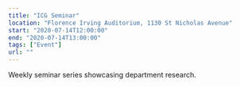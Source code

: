 ```yaml
---
title: "ICG Seminar"
location: "Florence Irving Auditorium, 1130 St Nicholas Avenue"
start: "2020-07-14T12:00:00"
end: "2020-07-14T13:00:00"
tags: ["Event"]
url: ""
---
```


Weekly seminar series showcasing department research.

<!-- endexcerpt -->
